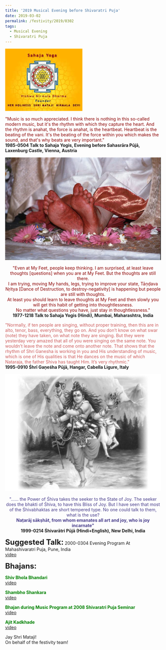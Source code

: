 ```yaml
---
title: '2019 Musical Evening before Shivaratri Puja'
date: 2019-03-02
permalink: /festivity/2019/0302
tags:
  - Musical Evening
  - Shivaratri Puja
---
```


![PICTURE 1](/images/image1.png)

<p>
<font color="DarkRed">"Music is so much appreciated. I think there is nothing in this so-called modern music, but it's the rhythm with which they capture the heart. And the rhythm is anahat, the force is anahat, is the heartbeat. Heartbeat is the beating of the vani. It's the beating of the force within you which makes the sound, and that's why beats are very important."</font><br>
<b>1985-0504 Talk to Sahaja Yogis, Evening before Sahasrāra Pūjā, Laxenburg Castle, Vienna, Austria</b>
</p>

<div style="text-align: center"><img src="/images/image68.png" /></div>

<p style="text-align:center;">
<font color="DarkRed">"Even at My Feet, people keep thinking. I am surprised, at least leave thoughts [questions] when you are at My Feet. But the thoughts are still there.<br> 
	I am trying, moving My hands, legs, trying to improve your state, Tāṇḍava Nṛitya [Dance of Destruction, to destroy-negativity] is happening but people are still with thoughts.<br>
At least you should learn to leave thoughts at My Feet and then slowly you will get this habit of getting into thoughtlessness.<br>
No matter what questions you have, just stay in thoughtlessness."</font><br>
<b>1977-1218 Talk to Sahaja Yogis (Hindi), Mumbai, Maharashtra, India</b><br>
</p>

<p>
<font color="IndianRed">"Normally, if ten people are singing, without proper training, then this are in alto, tenor, bass, everything, they go on. And you don’t know on what swar (note) they have taken, on what note they are singing. But they were yesterday very amazed that all of you were singing on the same note. You wouldn’t leave the note and come onto another note. That shows that the rhythm of Shri Ganesha is working in you and His understanding of music, which is one of His qualities is that He dances on the music of which Nataraja, the father Shiva has taught Him. It’s very rhythmic."</font><br>
<b>1995-0910 Śhrī Gaṇeśha Pūjā, Hangar, Cabella Ligure, Italy </b>
</p>

<div style="text-align: center"><img src="/images/image69.png" /></div>

<p style="text-align:center;">
<font color="DarkSlateBlue">"...... the Power of Śhiva takes the seeker to the State of Joy. The seeker does the bhakti of Śhiva, to have this Bliss of Joy. But I have seen that most of the Śhivabhaktas are short tempered type. No one could talk to them, what is the use?<br>
<b>Naṭarāj sākṣhāt, from whom emanates all art and joy, who is joy incarnate"</b></font><br>
<b>1999-0214 Śhivarātri Pūjā (Hindi+English), New Delhi, India</b><br>
</p>

<font size="+2"><b>Suggested Talk:</b></font> 2000-0304 Evening Program At Mahashivaratri Puja, Pune, India<br><a href="https://www.youtube.com/watch?time_continue=9634&v=ug7Z5Q88N3o"> video</a><br>

<font size="+2"><b>Bhajans:</b></font>

<p>
<font color="green"><b>Shiv Bhola Bhandari</b></font><br>
<a href="https://www.youtube.com/watch?v=UbzQMIX2CaU"> video</a><br>
</p>

<p>
<font color="green"><b>Shambho Shankara</b></font><br>
<a href="https://www.youtube.com/watch?v=xtV5wb7yEgY">video</a>
</p>

<p>
<font color="green"><b>Bhajan during Music Program at 2008 Shivaratri Puja Seminar</b></font><br>
<a href="https://www.youtube.com/watch?v=VWMq3567m9Q&feature=youtu.be">video</a>
</p>
 
<p>
<font color="green"><b>Ajit Kadkhade</b></font><br>
<a href="https://www.youtube.com/watch?v=rItjILB8bNo">video</a> 
</p>

Jay Shri Mataji!<br>
On behalf of the festivity team!